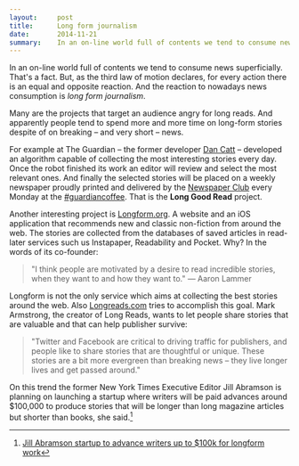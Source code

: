 ```yaml
---
layout:     post
title:      Long form journalism
date:       2014-11-21
summary:    In an on-line world full of contents we tend to consume news superficially. That's a fact. But, as the third law of motion declares, for every action there is an equal and opposite reaction. And the reaction to nowadays news consumption is long form journalism.
---
```


In an on-line world full of contents we tend to consume news superficially. That's a fact. But, as the third law of motion declares, for every action there is an equal and opposite reaction. And the reaction to nowadays news consumption is _long form journalism_.

Many are the projects that target an audience angry for long reads. And apparently people tend to spend more and more time on long-form stories despite of on breaking – and very short – news. 

For example at The Guardian – the former developer [Dan Catt](http://revdancatt.com/) – developed an algorithm capable of collecting the most interesting stories every day. Once the robot finished its work an editor will review and select the most relevant ones. And finally the selected stories will be placed on a weekly newspaper proudly printed and delivered by the [Newspaper Club](http://www.newspaperclub.com/) every Monday at the [#guardiancoffee](http://www.boxpark.co.uk/brand/guardiancoffee/). That is the __Long Good Read__ project.

Another interesting project is [Longform.org](http://longform.org/). A website and an iOS application that recommends new and classic non-fiction from around the web. The stories are collected from the databases of saved articles in read-later services such us Instapaper, Readability and Pocket. Why? In the words of its co-founder:

>"I think people are motivated by a desire to read incredible stories, when they want to and how they want to."
— Aaron Lammer

Longform is not the only service which aims at collecting the best stories around the web. Also [Longreads.com](http://longreads.com/) tries to accomplish this goal. Mark Armstrong, the creator of Long Reads, wants to let people share stories that are valuable and that can help publisher survive:

>"Twitter and Facebook are critical to driving traffic for publishers, and people like to share stories that are thoughtful or unique. These stories are a bit more evergreen than breaking news – they live longer lives and get passed around." 

On this trend the former New York Times Executive Editor Jill Abramson is planning on launching a startup where writers will be paid advances around $100,000 to produce stories that will be longer than long magazine articles but shorter than books, she said.[^1]

[^1]: [Jill Abramson startup to advance writers up to $100k for longform work](http://www.poynter.org/business-news/the-biz-blog/278851/jill-abramson-startup-to-advance-writers-up-to-100k-for-longform-work/)